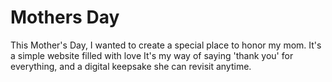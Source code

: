 # Mothers Day
 This Mother's Day, I wanted to create a special place to honor my mom. It's a simple website filled with love It's my way of saying 'thank you' for everything, and a digital keepsake she can revisit anytime.
